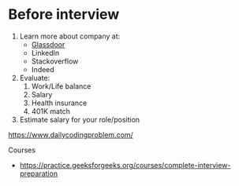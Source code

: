 # Before interview

1. Learn more about company at:
    * [Glassdoor](https://www.glassdoor.com/Reviews/Ezoic-Reviews-E672932.htm?filter.iso3Language=eng)
    * LinkedIn
    * Stackoverflow
    * Indeed
1. Evaluate:
    1. Work/Life balance
    1. Salary
    1. Health insurance
    1. 401K match
1. Estimate salary for your role/position

https://www.dailycodingproblem.com/

Courses
* https://practice.geeksforgeeks.org/courses/complete-interview-preparation